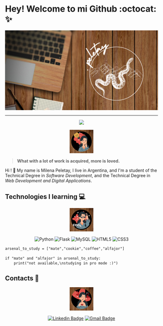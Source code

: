 # Hey! Welcome to mi Github :octocat: :sparkles:

![cover with personal logo](/img/peletay.png)

---
  <div align="center"><img src="https://readme-typing-svg.herokuapp.com?size=30&center=true&vCenter=true&width=500&lines=Python+enthusiast;Future+backend+developer">
  
  <img width="15.3%"  alt="thinking" src="/img/idea.gif"></div>  
  
>**What with a lot of work is acquired, more is loved.**  
  
Hi ! :wave: My name is Milena Peletay, I live in Argentina, and I'm a student of the Technical Degree in _Software Development_, and the Technical Degree in _Web Development and Digital Applications_.



## Technologies I learning :computer:

  <div align="center"><img width="15.3%" alt="cool" src="/img/cool.gif">
  
  ![Python](https://img.shields.io/badge/-Python-yellow?style=flat-square&logo=python&logoColor=white)
  ![Flask](https://img.shields.io/badge/-Flask-red?style=flat-square&logo=flask&logoColor=white)
  ![MySQL](https://img.shields.io/badge/-MySQL-blue?style=flat-square&logo=mysql&logoColor=white)
  ![HTML5](https://img.shields.io/badge/-HTML5-orange?style=flat-square&logo=html5&logoColor=white)
  ![CSS3](https://img.shields.io/badge/-CSS3-blue?style=flat-square&logo=css3)</div>  
  
~~~
arsenal_to_study = ["mate","cookie","coffee","alfajor"]

if "mate" and "alfajor" in arsenal_to_study:
    print("not available,\nstudying in pro mode :)")   
~~~

## Contacts :love_letter:  

  <div align="center"><img width="15.3%" alt="love" src="/img/love.gif">
  
  [![Linkedin Badge](https://img.shields.io/badge/-Milena_Abigail_Peletay-blue?style=flat&logo=Linkedin&logoColor=white&link=https://www.linkedin.com/in/milena-abigail-peletay/)](https://www.linkedin.com/in/milena-abigail-peletay/)
  [![Gmail Badge](https://img.shields.io/badge/-milepeletaymartinez-c14438?style=flat&logo=Gmail&logoColor=white&link=mailto:milepeletaymartinez@gmail.com)](mailto:milepeletaymartinez@gmail.com)</div>
